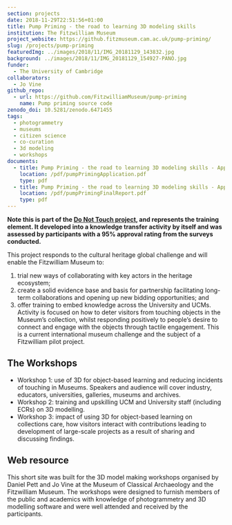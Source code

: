 ```yaml
---
section: projects
date: 2018-11-29T22:51:56+01:00
title: Pump Priming - the road to learning 3D modeling skills
institution: The Fitzwilliam Museum
project_website: https://github.fitzmuseum.cam.ac.uk/pump-priming/
slug: /projects/pump-priming
featuredImg: ../images/2018/11/IMG_20181129_143832.jpg
background: ../images/2018/11/IMG_20181129_154927-PANO.jpg
funder:
  - The University of Cambridge
collaborators:
  - Jo Vine
github_repo: 
  - url: https://github.com/FitzwilliamMuseum/pump-priming
    name: Pump priming source code
zenodo_doi: 10.5281/zenodo.6471455
tags:
  - photogrammetry
  - museums
  - citizen science
  - co-curation
  - 3d modeling
  - workshops
documents: 
  - title: Pump Priming - the road to learning 3D modeling skills - Application
    location: /pdf/pumpPrimingApplication.pdf
    type: pdf
  - title: Pump Priming - the road to learning 3D modeling skills - Application
    location: /pdf/pumpPrimingFinalReport.pdf
    type: pdf
---
```

**Note this is part of the [Do Not Touch project](/projects/do-not-touch), and represents the training element. It developed into a 
knowledge transfer activity by itself and was assessed by participants with a 95% approval rating from the 
surveys conducted.**

This project responds to the cultural heritage global challenge and will enable the Fitzwilliam Museum to: 

1. trial new ways of collaborating with key actors in the heritage ecosystem; 
2. create a solid evidence base and basis for partnership facilitating long-term collaborations and opening up new bidding opportunities; and 
3. offer training to embed knowledge across the University and UCMs. Activity is focused on how to deter visitors from touching objects in the Museum’s collection, whilst responding positively to people’s desire to connect and engage with the objects through tactile engagement. This is a current international museum challenge and the subject of a Fitzwilliam pilot project.

## The Workshops

* Workshop 1: use of 3D for object-based learning and reducing incidents of touching in Museums. Speakers and audience will cover industry, educators, universities, galleries, museums and archives.
* Workshop 2: training and upskilling UCM and University staff (including ECRs) on 3D modelling.
* Workshop 3: impact of using 3D for object-based learning on collections care, how visitors interact with contributions leading to development of large-scale projects as a result of sharing and discussing findings.

## Web resource 

This short site was built for the 3D model making workshops organised by Daniel Pett and Jo Vine
at the Museum of Classical Archaeology and the Fitzwilliam Museum. The workshops were designed to
furnish members of the public and academics with knowledge of photogrammetry and 3D modelling software and were 
well attended and received by the participants. 
